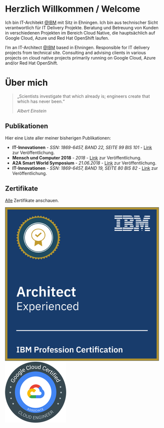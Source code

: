 # Herzlich Willkommen / Welcome
Ich bin IT-Architekt [@IBM](https://www.ibm.com/de-de) mit Sitz in Ehningen. Ich bin aus technischer Sicht verantwortlich für IT Delivery Projekte. 
Beratung und Betreuung von Kunden in verschiedenen Projekten im Bereich Cloud Native, die hauptsächlich auf Google Cloud, Azure und Red Hat OpenShift laufen.

I’m an IT-Architect [@IBM](https://www.ibm.com/us-en) based in Ehningen. Responsible for IT delivery projects from technical site. Consulting and advising
clients in various projects on cloud native projects primarily running on Google Cloud, Azure and/or Red Hat OpenShift.

# Über mich
> „Scientists investigate that which already is; engineers create that which has never been.“
>
> *Albert Einstein*

## Publikationen
Hier eine Liste aller meiner bisherigen Publikationen:

* **IT-Innovationen** - *SSN: 1869-6457, BAND 22, SEITE 99 BIS 101* - [Link](https://www.hs-esslingen.de/fileadmin/media/Fakultaeten/it/SERVICE/IT-Innovationen/IT-Innovationen_Band22_WS1819.pdf) zur Veröffentlichung.
* **Mensch und Computer 2018** - *2018* - [Link](https://dl.gi.de/handle/20.500.12116/16776) zur Veröffentlichung.
* **A2A Smart World Symposium** - *21.06.2018* - [Link](https://www.akka-digital.com/unternehmen/termine-und-messen/a2a-2018.html) zur Veröffentlichung.
* **IT-Innovationen** - *SSN: 1869-6457, BAND 19, SEITE 80 BIS 82* - [Link](https://www.hs-esslingen.de/fileadmin/media/Fakultaeten/it/SERVICE/IT-Innovationen/IT-Innovationen_Band19_SS17.pdf) zur Veröffentlichung.

## Zertifikate
[Alle](https://www.credential.net/profile/larshelmuthprobst/wallet) Zertifikate anschauen.

![Architect Certification](assets/images/certificate_architect.png)
![GCP Certification](assets/images/certificate_gcp.png)

<!--
<p align="center">
  <a href="https://www.credly.com/badges/69bdace3-3da9-42d1-8112-e722fe1b0c7d/public_url" target="_blank"><img src="https://images.credly.com/size/680x680/images/be7f90cd-f3ac-4e0d-82c4-0aa5e78e7918/Architect-Experienced.png" /></a>&nbsp;
  <a href="https://www.credential.net/0ffb0a72-530e-4934-9cc0-3e027752fa11" target="_blank"><img src="https://api.accredible.com/v1/frontend/credential_website_embed_image/badge/13780249" /></a>
</p>

## Badges
[Alle](https://www.youracclaim.com/users/lars-helmuth-probst/badges) Badges anschauen.

# Lebenslauf
Hier kommen die

# Portfolio
Hier kommen die
-->